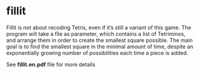# fillit

Fillit is not about recoding Tetris, even if it’s still a variant of this game. The program
will take a file as parameter, which contains a list of Tetriminos, and arrange them
in order to create the smallest square possible.
The main goal is to find the smallest square in the minimal amount of time,
despite an exponentially growing number of possibilities each time a piece is added.

See **fillit.en.pdf** file for more details
